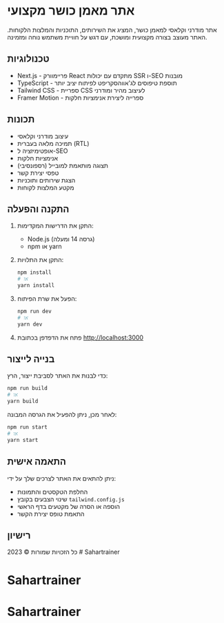 # אתר מאמן כושר מקצועי

אתר מודרני וקלאסי למאמן כושר, המציג את השירותים, התוכניות והמלצות הלקוחות. האתר מעוצב בצורה מקצועית ומושכת, עם דגש על חוויית משתמש נוחה ומזמינה.

## טכנולוגיות

- Next.js - פריימוורק React מתקדם עם יכולות SSR ו-SEO מובנות
- TypeScript - תוספת טיפוסים לג'אווהסקריפט לפיתוח יציב יותר
- Tailwind CSS - ספריית CSS לעיצוב מהיר ומודרני
- Framer Motion - ספרייה ליצירת אנימציות חלקות

## תכונות

- עיצוב מודרני וקלאסי
- תמיכה מלאה בעברית (RTL)
- אופטימיזציה ל-SEO
- אנימציות חלקות
- תצוגה מותאמת למובייל (רספונסיבי)
- טפסי יצירת קשר
- הצגת שירותים ותוכניות
- מקטע המלצות לקוחות

## התקנה והפעלה

1. התקן את הדרישות המקדימות:
   - Node.js (גרסה 14 ומעלה)
   - npm או yarn

2. התקן את התלויות:
   ```bash
   npm install
   # או
   yarn install
   ```

3. הפעל את שרת הפיתוח:
   ```bash
   npm run dev
   # או
   yarn dev
   ```

4. פתח את הדפדפן בכתובת [http://localhost:3000](http://localhost:3000)

## בנייה לייצור

כדי לבנות את האתר לסביבת ייצור, הרץ:

```bash
npm run build
# או
yarn build
```

לאחר מכן, ניתן להפעיל את הגרסה המבונה:

```bash
npm run start
# או
yarn start
```

## התאמה אישית

ניתן להתאים את האתר לצרכים שלך על ידי:
- החלפת הטקסטים והתמונות
- שינוי הצבעים בקובץ `tailwind.config.js`
- הוספה או הסרה של מקטעים בדף הראשי
- התאמת טופס יצירת הקשר

## רישיון

כל הזכויות שמורות © 2023 # Sahartrainer
# Sahartrainer
# Sahartrainer
